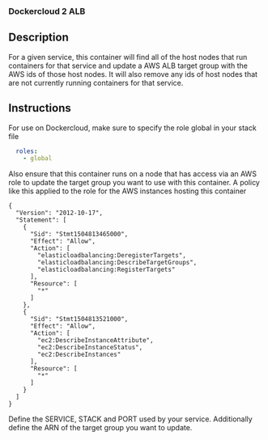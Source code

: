 ### Dockercloud 2 ALB

## Description
  For a given service, this container will find all of the host nodes that run containers for that service and update a AWS ALB target group with the AWS ids of those host nodes.  It will also remove any ids of host nodes that are not currently running containers for that service.

## Instructions
  For use on Dockercloud, make sure to specify the role global in your stack file
```yaml
  roles:
    - global
```

  Also ensure that this container runs on a node that has access via an AWS role to update the target group you want to use with this container.  A policy like this applied to the role for the AWS instances hosting this container
```
{
  "Version": "2012-10-17",
  "Statement": [
    {
      "Sid": "Stmt1504813465000",
      "Effect": "Allow",
      "Action": [
        "elasticloadbalancing:DeregisterTargets",
        "elasticloadbalancing:DescribeTargetGroups",
        "elasticloadbalancing:RegisterTargets"
      ],
      "Resource": [
        "*"
      ]
    },
    {
      "Sid": "Stmt1504813521000",
      "Effect": "Allow",
      "Action": [
        "ec2:DescribeInstanceAttribute",
        "ec2:DescribeInstanceStatus",
        "ec2:DescribeInstances"
      ],
      "Resource": [
        "*"
      ]
    }
  ]
}
```


  Define the SERVICE, STACK and PORT used by your service.  Additionally define the ARN of the target group you want to update.